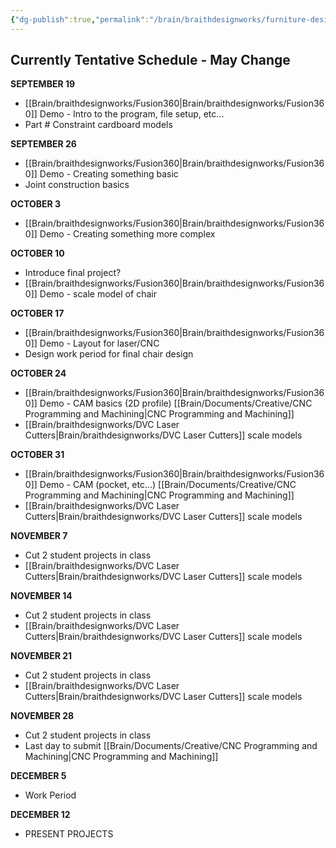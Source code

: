 ```yaml
---
{"dg-publish":true,"permalink":"/brain/braithdesignworks/furniture-design-studio/furniture-design-studio-schedule/"}
---
```


## Currently Tentative Schedule - May Change


**SEPTEMBER 19**
- [[Brain/braithdesignworks/Fusion360\|Brain/braithdesignworks/Fusion360]] Demo - Intro to the program, file setup, etc...
- Part # Constraint cardboard models

**SEPTEMBER 26**
- [[Brain/braithdesignworks/Fusion360\|Brain/braithdesignworks/Fusion360]] Demo - Creating something basic
- Joint construction basics


**OCTOBER 3**
- [[Brain/braithdesignworks/Fusion360\|Brain/braithdesignworks/Fusion360]] Demo - Creating something more complex



**OCTOBER 10**
- Introduce final project?
- [[Brain/braithdesignworks/Fusion360\|Brain/braithdesignworks/Fusion360]] Demo - scale model of chair


**OCTOBER 17**
- [[Brain/braithdesignworks/Fusion360\|Brain/braithdesignworks/Fusion360]] Demo - Layout for laser/CNC
- Design work period for final chair design


**OCTOBER 24**
- [[Brain/braithdesignworks/Fusion360\|Brain/braithdesignworks/Fusion360]] Demo - CAM basics (2D profile) [[Brain/Documents/Creative/CNC Programming and Machining\|CNC Programming and Machining]]
- [[Brain/braithdesignworks/DVC Laser Cutters\|Brain/braithdesignworks/DVC Laser Cutters]] scale models


**OCTOBER 31**
- [[Brain/braithdesignworks/Fusion360\|Brain/braithdesignworks/Fusion360]] Demo - CAM (pocket, etc...) [[Brain/Documents/Creative/CNC Programming and Machining\|CNC Programming and Machining]]
- [[Brain/braithdesignworks/DVC Laser Cutters\|Brain/braithdesignworks/DVC Laser Cutters]] scale models


**NOVEMBER 7**
- Cut 2 student projects in class
- [[Brain/braithdesignworks/DVC Laser Cutters\|Brain/braithdesignworks/DVC Laser Cutters]] scale models


**NOVEMBER 14**
- Cut 2 student projects in class
- [[Brain/braithdesignworks/DVC Laser Cutters\|Brain/braithdesignworks/DVC Laser Cutters]] scale models


**NOVEMBER 21**
- Cut 2 student projects in class
- [[Brain/braithdesignworks/DVC Laser Cutters\|Brain/braithdesignworks/DVC Laser Cutters]] scale models


**NOVEMBER 28**
- Cut 2 student projects in class
- Last day to submit [[Brain/Documents/Creative/CNC Programming and Machining\|CNC Programming and Machining]]


**DECEMBER 5**
- Work Period


**DECEMBER 12**
- PRESENT PROJECTS